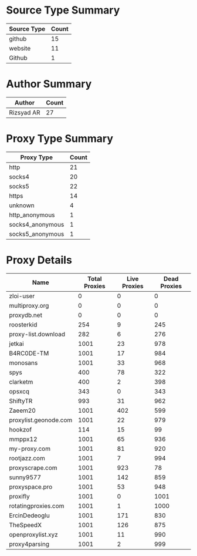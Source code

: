 # Source Type Summary

| Source Type | Count |
|-------------|-------|
| github | 15 |
| website | 11 |
| Github | 1 |


# Author Summary

| Author | Count |
|--------|-------|
| Rizsyad AR | 27 |


# Proxy Type Summary

| Proxy Type | Count |
|------------|-------|
| http | 21 |
| socks4 | 20 |
| socks5 | 22 |
| https | 14 |
| unknown | 4 |
| http_anonymous | 1 |
| socks4_anonymous | 1 |
| socks5_anonymous | 1 |


# Proxy Details

| Name | Total Proxies | Live Proxies | Dead Proxies |
|------|---------------|--------------|---------------|
| zloi-user | 0 | 0 | 0 |
| multiproxy.org | 0 | 0 | 0 |
| proxydb.net | 0 | 0 | 0 |
| roosterkid | 254 | 9 | 245 |
| proxy-list.download | 282 | 6 | 276 |
| jetkai | 1001 | 23 | 978 |
| B4RC0DE-TM | 1001 | 17 | 984 |
| monosans | 1001 | 33 | 968 |
| spys | 400 | 78 | 322 |
| clarketm | 400 | 2 | 398 |
| opsxcq | 343 | 0 | 343 |
| ShiftyTR | 993 | 31 | 962 |
| Zaeem20 | 1001 | 402 | 599 |
| proxylist.geonode.com | 1001 | 22 | 979 |
| hookzof | 114 | 15 | 99 |
| mmppx12 | 1001 | 65 | 936 |
| my-proxy.com | 1001 | 81 | 920 |
| rootjazz.com | 1001 | 7 | 994 |
| proxyscrape.com | 1001 | 923 | 78 |
| sunny9577 | 1001 | 142 | 859 |
| proxyspace.pro | 1001 | 53 | 948 |
| proxifly | 1001 | 0 | 1001 |
| rotatingproxies.com | 1001 | 1 | 1000 |
| ErcinDedeoglu | 1001 | 171 | 830 |
| TheSpeedX | 1001 | 126 | 875 |
| openproxylist.xyz | 1001 | 11 | 990 |
| proxy4parsing | 1001 | 2 | 999 |
